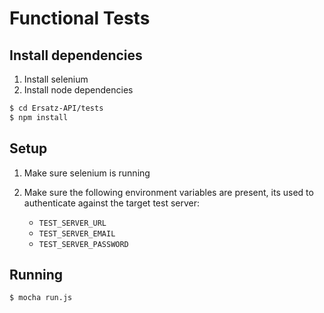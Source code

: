 # Functional Tests

## Install dependencies

1. Install selenium
2. Install node dependencies

```bash
$ cd Ersatz-API/tests
$ npm install
```

## Setup

1. Make sure selenium is running
2. Make sure the following environment variables are present, its used to authenticate against the target test server:

    - `TEST_SERVER_URL`
    - `TEST_SERVER_EMAIL`
    - `TEST_SERVER_PASSWORD`

## Running

```bash
$ mocha run.js
```
